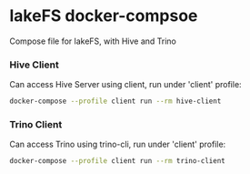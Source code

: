 # lakeFS docker-compsoe

Compose file for lakeFS, with Hive and Trino


### Hive Client

Can access Hive Server using client, run under 'client' profile:

```sh
docker-compose --profile client run --rm hive-client
```

### Trino Client

Can access Trino using trino-cli, run under 'client' profile:

```sh
docker-compose --profile client run --rm trino-client
```
